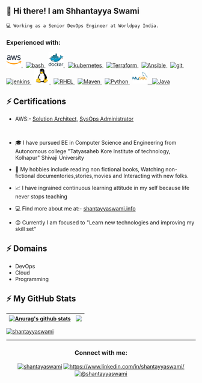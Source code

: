 ## 👋 Hi there! I am Shhantayya Swami
    💻 Working as a Senior DevOps Engineer at Worldpay India.
<h3 align="left">Experienced with:</h3>
<p align="left"> <a href="https://aws.amazon.com" target="_blank"> <img src="https://raw.githubusercontent.com/devicons/devicon/master/icons/amazonwebservices/amazonwebservices-original-wordmark.svg" alt="aws" width="40" height="40"/> </a> &nbsp; 
<a href="https://www.gnu.org/software/bash/" target="_blank"> <img src="https://www.vectorlogo.zone/logos/gnu_bash/gnu_bash-icon.svg" alt="bash" width="40" height="40"/> </a> &nbsp;  
<a href="https://www.docker.com/" target="_blank"> <img src="https://raw.githubusercontent.com/devicons/devicon/master/icons/docker/docker-original-wordmark.svg" alt="docker" width="40" height="40"/> </a>&nbsp; 
 <a href="https://kubernetes.io" target="_blank"> <img src="https://www.vectorlogo.zone/logos/kubernetes/kubernetes-icon.svg" alt="kubernetes" width="40" height="40"/> </a> &nbsp; 
  <a href="https://www.terraform.io/" target="_blank"> <img src="https://www.vectorlogo.zone/logos/terraformio/terraformio-icon.svg" alt="Terraform" width="40" height="40"/> </a> &nbsp; 
  <a href="https://www.ansible.com/" target="_blank"> <img src="https://www.vectorlogo.zone/logos/ansible/ansible-icon.svg" alt="Ansible" width="40" height="40"/> </a> &nbsp; 
  <a href="https://git-scm.com/" target="_blank"> <img src="https://www.vectorlogo.zone/logos/git-scm/git-scm-icon.svg" alt="git" width="40" height="40"/> </a> &nbsp; 
  <a href="https://www.jenkins.io" target="_blank"> <img src="https://www.vectorlogo.zone/logos/jenkins/jenkins-icon.svg" alt="jenkins" width="40" height="40"/> </a> &nbsp; 
   <a href="https://www.linux.org/" target="_blank"> <img src="https://raw.githubusercontent.com/devicons/devicon/master/icons/linux/linux-original.svg" alt="linux" width="40" height="40"/> </a> &nbsp; 
   <a href="https://www.redhat.com/en/technologies/linux-platforms/enterprise-linux" target="_blank"> <img src="https://www.vectorlogo.zone/logos/redhat/redhat-icon.svg" alt="RHEL" width="40" height="40"/> </a>&nbsp; 
    <a href="https://maven.apache.org/" target="_blank"> <img src="https://www.vectorlogo.zone/logos/apache_maven/apache_maven-icon.svg" alt="Maven" width="40" height="40"/> </a> &nbsp; 
    <a href=https://www.python.org/" target="_blank"> <img src="https://www.vectorlogo.zone/logos/python/python-icon.svg" alt="Python" width="40" height="40"/> </a> &nbsp; 
    <a href="https://www.mysql.com/" target="_blank" rel="noreferrer"> <img src="https://raw.githubusercontent.com/devicons/devicon/master/icons/mysql/mysql-original-wordmark.svg" alt="mysql" width="40" height="40"/> &nbsp; 
    <a href=https://www.java.com/" target="_blank"> <img src="https://www.vectorlogo.zone/logos/java/java-icon.svg" alt="Java" width="40" height="40"/> </a> </p>

## ⚡ Certifications 

   - AWS:- [Solution Architect](https://drive.google.com/file/d/1fQ2lvK_jHuqFrOniSUZyalv4_Ep5WTQ-/view?usp=sharing), [SysOps Administrator](https://drive.google.com/file/d/1HKvvk2E0zFQy2WltWI59fjIiPu1oVfQq/view?usp=sharing)

   
<br>


- 🎓 I have pursued BE in Computer Science and Engineering from Autonomous college "Tatyasaheb Kore Institute of technology, Kolhapur" Shivaji University

- 🏏 My hobbies include reading non fictional books, Watching non-fictional documentories,stories,movies and Interacting with new folks. 

- 📈 I have ingrained continuous learning attitude in my self because life never stops teaching

- 💻 Find more about me at:- [shantayyaswami.info](http://shantayyaswami.info.s3-website.ap-south-1.amazonaws.com/)

- 😌 Currently I am focused to "Learn new technologies and improving my skill set"

## ⚡ Domains
- DevOps
- Cloud
- Programming

## ⚡ My GitHub Stats
<!-- <p align="left"> <img src="https://github-readme-stats.vercel.app/api?username=shantayyaswami&show_icons=true&theme=gotham" alt="shantayyaswami" />

<img align="center" src="https://github-readme-stats.anuraghazra1.vercel.app/api?username=shantayyaswami&show_icons=true&line_height=27&include_all_commits=true"/> 
![Top Langs](https://github-readme-stats.vercel.app/api/top-langs/?username=shantayyaswami&hide=TeX&layout=compact)
 -->
 | <a href="https://github.com/shantayyaswami/github-readme-stats"><img align="center" src="https://github-readme-stats.vercel.app/api?username=shantayyaswami&show_icons=true&include_all_commits=true&theme=buefy&hide_border=true" alt="Anurag's github stats" /></a> | <a href="https://github.com/anuraghazra/github-readme-stats"><img align="center" src="https://github-readme-stats.vercel.app/api/top-langs/?username=shantayyaswami&layout=compact&theme=buefy&hide_border=true" /></a> |
| ------------- | ------------- |

<p align="left"> <a href="https://github.com/ryo-ma/github-profile-trophy"><img src="https://github-profile-trophy.vercel.app/?username=shantayyaswami" alt="shantayyaswami" /></a> </p>

<hr>

<h3 align="center">Connect with me:</h3>
<p align="center">
<a href="https://twitter.com/shantayaswami" target="blank"><img align="center" src="https://raw.githubusercontent.com/rahuldkjain/github-profile-readme-generator/master/src/images/icons/Social/twitter.svg" alt="shantayaswami" height="30" width="40" /></a>
<a href="https://www.linkedin.com/in/shantayyaswami/" target="blank"><img align="center" src="https://raw.githubusercontent.com/rahuldkjain/github-profile-readme-generator/master/src/images/icons/Social/linked-in-alt.svg" alt="https://www.linkedin.com/in/shantayyaswami/" height="30" width="40" /></a>
<a href="https://medium.com/@shantayyaswami" target="blank"><img align="center" src="https://raw.githubusercontent.com/rahuldkjain/github-profile-readme-generator/master/src/images/icons/Social/medium.svg" alt="@shantayyaswami" height="30" width="40" /></a>
</p>

